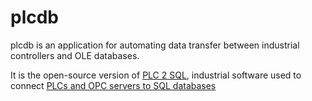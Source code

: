 plcdb
=====

plcdb is an application for automating data transfer between industrial controllers and OLE databases.

It is the open-source version of [PLC 2 SQL](http://plc2sql.com), industrial software used to connect [PLCs and OPC servers to SQL databases](http://www.plc2sql.com/try-the-demo/)

